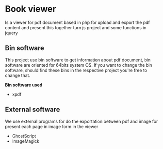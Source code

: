 # Book viewer
Is a viewer for pdf document based in php for upload and export the pdf content and present this together turn js project and some functions in jquery

## Bin software
This project use bin software to get information about pdf document, bin software are oriented for 64bits system OS. If you want to change the bin software, should find these bins in the respective project you're free to change that.

__Bin software used__
+ xpdf

## External software
We use external programs for do the exportation between pdf and image for present each page in image form in the viewer

+ GhostScript
+ ImageMagick
